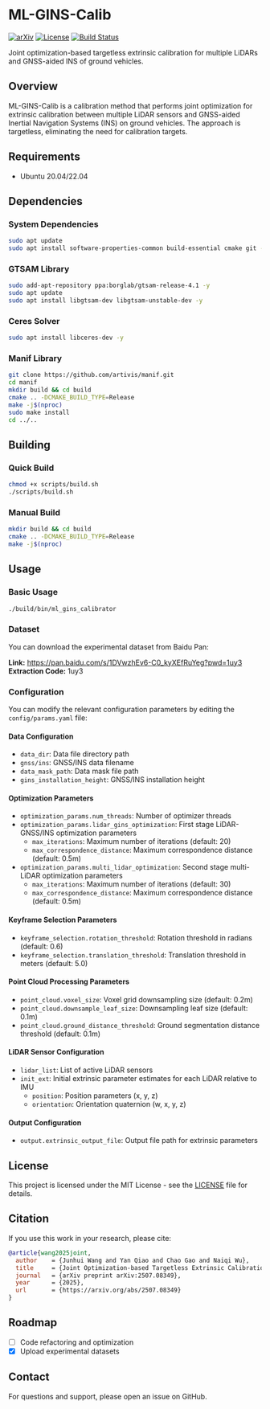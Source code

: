 # ML-GINS-Calib

[![arXiv](https://img.shields.io/badge/arXiv-2507.08349-b31b1b.svg)](https://arxiv.org/abs/2507.08349)
[![License](https://img.shields.io/badge/License-MIT-blue.svg)](LICENSE)
[![Build Status](https://img.shields.io/badge/build-passing-brightgreen.svg)]()

Joint optimization-based targetless extrinsic calibration for multiple LiDARs and GNSS-aided INS of ground vehicles.

## Overview

ML-GINS-Calib is a calibration method that performs joint optimization for extrinsic calibration between multiple LiDAR sensors and GNSS-aided Inertial Navigation Systems (INS) on ground vehicles. The approach is targetless, eliminating the need for calibration targets.

## Requirements

- Ubuntu 20.04/22.04

## Dependencies

### System Dependencies

```bash
sudo apt update
sudo apt install software-properties-common build-essential cmake git -y
```

### GTSAM Library

```bash
sudo add-apt-repository ppa:borglab/gtsam-release-4.1 -y
sudo apt update
sudo apt install libgtsam-dev libgtsam-unstable-dev -y
```

### Ceres Solver

```bash
sudo apt install libceres-dev -y
```

### Manif Library
```bash
git clone https://github.com/artivis/manif.git
cd manif
mkdir build && cd build
cmake .. -DCMAKE_BUILD_TYPE=Release
make -j$(nproc)
sudo make install
cd ../..
```

## Building

### Quick Build

```bash
chmod +x scripts/build.sh
./scripts/build.sh
```

### Manual Build

```bash
mkdir build && cd build
cmake .. -DCMAKE_BUILD_TYPE=Release
make -j$(nproc)
```

## Usage

### Basic Usage

```bash
./build/bin/ml_gins_calibrator
```

### Dataset

You can download the experimental dataset from Baidu Pan:

**Link:** https://pan.baidu.com/s/1DVwzhEv6-C0_kyXEfRuYeg?pwd=1uy3  
**Extraction Code:** 1uy3

### Configuration

You can modify the relevant configuration parameters by editing the `config/params.yaml` file:

#### Data Configuration
- `data_dir`: Data file directory path
- `gnss/ins`: GNSS/INS data filename
- `data_mask_path`: Data mask file path
- `gins_installation_height`: GNSS/INS installation height

#### Optimization Parameters
- `optimization_params.num_threads`: Number of optimizer threads
- `optimization_params.lidar_gins_optimization`: First stage LiDAR-GNSS/INS optimization parameters
  - `max_iterations`: Maximum number of iterations (default: 20)
  - `max_correspondence_distance`: Maximum correspondence distance (default: 0.5m)
- `optimization_params.multi_lidar_optimization`: Second stage multi-LiDAR optimization parameters
  - `max_iterations`: Maximum number of iterations (default: 30)
  - `max_correspondence_distance`: Maximum correspondence distance (default: 0.5m)

#### Keyframe Selection Parameters
- `keyframe_selection.rotation_threshold`: Rotation threshold in radians (default: 0.6)
- `keyframe_selection.translation_threshold`: Translation threshold in meters (default: 5.0)

#### Point Cloud Processing Parameters
- `point_cloud.voxel_size`: Voxel grid downsampling size (default: 0.2m)
- `point_cloud.downsample_leaf_size`: Downsampling leaf size (default: 0.1m)
- `point_cloud.ground_distance_threshold`: Ground segmentation distance threshold (default: 0.1m)

#### LiDAR Sensor Configuration
- `lidar_list`: List of active LiDAR sensors
- `init_ext`: Initial extrinsic parameter estimates for each LiDAR relative to IMU
  - `position`: Position parameters (x, y, z)
  - `orientation`: Orientation quaternion (w, x, y, z)

#### Output Configuration
- `output.extrinsic_output_file`: Output file path for extrinsic parameters

## License

This project is licensed under the MIT License - see the [LICENSE](LICENSE) file for details.

## Citation

If you use this work in your research, please cite:

```bibtex
@article{wang2025joint,
  author    = {Junhui Wang and Yan Qiao and Chao Gao and Naiqi Wu},
  title     = {Joint Optimization-based Targetless Extrinsic Calibration for Multiple LiDARs and GNSS-Aided INS of Ground Vehicles},
  journal   = {arXiv preprint arXiv:2507.08349},
  year      = {2025},
  url       = {https://arxiv.org/abs/2507.08349}
}
```

## Roadmap

- [ ] Code refactoring and optimization
- [x] Upload experimental datasets

## Contact

For questions and support, please open an issue on GitHub.
